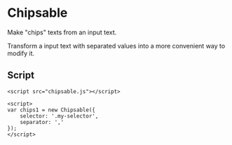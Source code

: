 # Chipsable

Make "chips" texts from an input text.

Transform a input text with separated values into a more convenient way to modify it.

## Script

```
<script src="chipsable.js"></script>

<script>
var chips1 = new Chipsable({
    selector: '.my-selector',
    separator: ','
});
</script>
```
